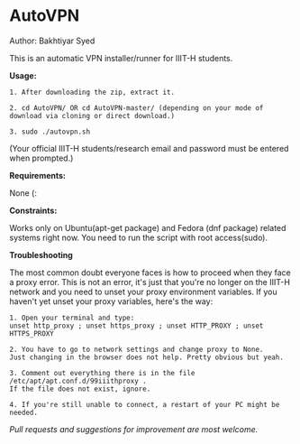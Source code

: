 # AutoVPN
Author: Bakhtiyar Syed

This is an automatic VPN installer/runner for IIIT-H students.


**Usage:**
~~~
1. After downloading the zip, extract it.

2. cd AutoVPN/ OR cd AutoVPN-master/ (depending on your mode of download via cloning or direct download.)

3. sudo ./autovpn.sh
~~~

(Your official IIIT-H students/research email and password must be entered when prompted.)

**Requirements:**
>
None (:

**Constraints:**
>
Works only on Ubuntu(apt-get package) and Fedora (dnf package) related systems right now.
You need to run the script with root access(sudo).

**Troubleshooting**
>
The most common doubt everyone faces is how to proceed when they face a proxy error. This is not an error, it's just that you're no longer on the IIIT-H network and you need to unset your proxy environment variables. 
If you haven't yet unset your proxy variables, here's the way:

```
1. Open your terminal and type:
unset http_proxy ; unset https_proxy ; unset HTTP_PROXY ; unset HTTPS_PROXY

2. You have to go to network settings and change proxy to None. 
Just changing in the browser does not help. Pretty obvious but yeah. 

3. Comment out everything there is in the file /etc/apt/apt.conf.d/99iiithproxy .
If the file does not exist, ignore.

4. If you're still unable to connect, a restart of your PC might be needed.
```



*Pull requests and suggestions for improvement are most welcome.*



